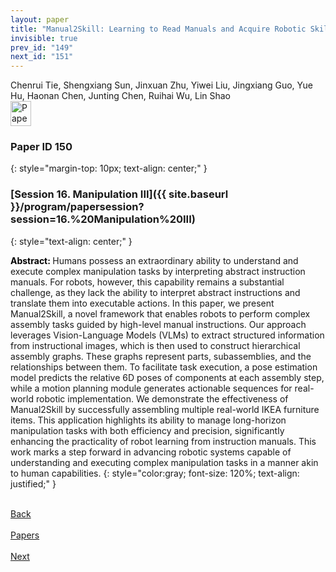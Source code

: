 ```yaml
---
layout: paper
title: "Manual2Skill: Learning to Read Manuals and Acquire Robotic Skills for Furniture Assembly Using Vision-Language Models"
invisible: true
prev_id: "149"
next_id: "151"
---
```

<div class="paper-authors">
  <div class="paper-author-box">
    <div class="paper-author-name">Chenrui Tie, Shengxiang Sun, Jinxuan Zhu, Yiwei Liu, Jingxiang Guo, Yue Hu, Haonan Chen, Junting Chen, Ruihai Wu, Lin Shao</div>
    <div class="paper-author-uni"></div>
  </div>
</div>

<div class="paper-pdf">
  <div>
    <a href="https://www.roboticsproceedings.org/rss21/p150.pdf" title="Download PDF" target="_blank">
      <img src="{{ site.baseurl }}/images/paper_link_cardinal_red.png" alt="Paper PDF" width="33" height="40" />
    </a>
  </div>
</div>

### Paper ID 150
{: style="margin-top: 10px; text-align: center;" }

### [Session 16. Manipulation III]({{ site.baseurl }}/program/papersession?session=16.%20Manipulation%20III)
{: style="text-align: center;" }

<b style="color: black;">Abstract: </b>Humans possess an extraordinary ability to understand and execute complex manipulation tasks by interpreting abstract instruction manuals. For robots, however, this capability remains a substantial challenge, as they lack the ability to interpret abstract instructions and translate them into executable actions. In this paper, we present Manual2Skill, a novel framework that enables robots to perform complex assembly tasks guided by high-level manual instructions. Our approach leverages Vision-Language Models (VLMs) to extract structured information from instructional images, which is then used to construct hierarchical assembly graphs. These graphs represent parts, subassemblies, and the relationships between them. To facilitate task execution, a pose estimation model predicts the relative 6D poses of components at each assembly step, while a motion planning module generates actionable sequences for real-world robotic implementation. We demonstrate the effectiveness of Manual2Skill by successfully assembling multiple real-world IKEA furniture items. This application highlights its ability to manage long-horizon manipulation tasks with both efficiency and precision, significantly enhancing the practicality of robot learning from instruction manuals. This work marks a step forward in advancing robotic systems capable of understanding and executing complex manipulation tasks in a manner akin to human capabilities.
{: style="color:gray; font-size: 120%; text-align: justified;" }

<div class="paper-menu">
  <div class="paper-menu-inner">
    <a href="{{ site.baseurl }}/program/papers/149/" title="Previous Paper">
            <div class="paper-menu-icon">
                <i class="fa fa-chevron-left"></i><br>
                <span class="paper-menu-label">Back</span>
            </div>
        </a>
    <a href="{{ site.baseurl }}/program/papers" title="All Papers">
      <div class="paper-menu-icon">
        <i class="fa fa-list"></i><br>
        <span class="paper-menu-label">Papers</span>
      </div>
    </a>
    <a href="{{ site.baseurl }}/program/papers/151/" title="Next Paper">
            <div class="paper-menu-icon">
                <i class="fa fa-chevron-right"></i><br>
                <span class="paper-menu-label">Next</span>
            </div>
        </a>
  </div>
</div>
